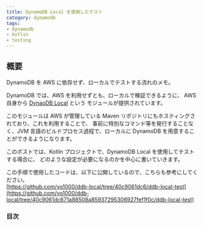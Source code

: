 ```yaml
---
title: DynamoDB Local を使用したテスト
category: dynamodb
tags:
- dynamodb
- kotlin
- testing
---
```


## 概要
DynamoDB を AWS に依存せず、ローカルでテストする流れのメモ。

DynamoDB では、AWS を利用せずとも、ローカルで検証できるように、
AWS 自身から [DynaoDB Local](https://docs.aws.amazon.com/ja_jp/amazondynamodb/latest/developerguide/DynamoDBLocal.html) という
モジュールが提供されています。

このモジュールは AWS が管理している Maven リポジトリにもホスティングされており、これを利用することで、
事前に特別なコマンド等を発行することなく、JVM 言語のビルドプロセス過程で、ローカルに DynamoDB を用意することができるようになります。

このポストでは、Kotlin プロジェクトで、DynamoDB Local を使用してテストする場合に、
どのような設定が必要になるのかを中心に書いていきます。

この手順で使用したコードは、以下に公開しているので、こちらも参考にしてください。<br>
[https://github.com/yo1000/ddb-local/tree/40c9061dc6/ddb-local-test](https://github.com/yo1000/ddb-local/tree/40c9061dc671a88508a85937295306927fef1f0c/ddb-local-test)

### 目次
